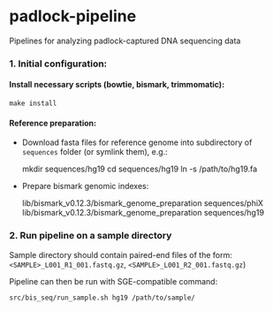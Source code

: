 padlock-pipeline
================

Pipelines for analyzing padlock-captured DNA sequencing data



### 1. Initial configuration:


#### Install necessary scripts (bowtie, bismark, trimmomatic):

    make install

#### Reference preparation:

* Download fasta files for reference genome into subdirectory of `sequences` folder (or symlink them), e.g.:

    mkdir sequences/hg19
    cd sequences/hg19
    ln -s /path/to/hg19.fa

* Prepare bismark genomic indexes:

    lib/bismark_v0.12.3/bismark_genome_preparation sequences/phiX
    lib/bismark_v0.12.3/bismark_genome_preparation sequences/hg19


### 2. Run pipeline on a sample directory

Sample directory should contain paired-end files of the form: `<SAMPLE>_L001_R1_001.fastq.gz`, `<SAMPLE>_L001_R2_001.fastq.gz`)

Pipeline can then be run with SGE-compatible command:

    src/bis_seq/run_sample.sh hg19 /path/to/sample/
